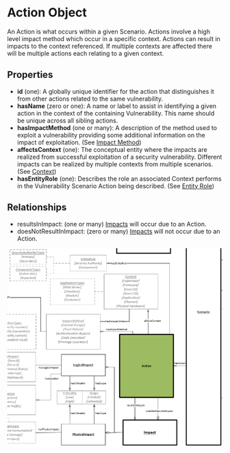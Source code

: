 # Action Object

An Action is what occurs within a given Scenario. Actions involve a high level impact method which occur in a specific context. Actions can result in impacts to the context referenced. If multiple contexts are affected there will be multiple actions each relating to a given context.

## Properties
- **id** (one): A globally unique identifier for the action that distinguishes it from other actions related to the same vulnerability.
- **hasName** (zero or one): A name or label to assist in identifying a given action in the context of the containing Vulnerability. This name should be unique across all sibling actions.
- **hasImpactMethod** (one or many): A description of the method used to exploit a vulnerability providing some additional information on the impact of exploitation. (See [Impact Method](../values/impact-method.md))
- **affectsContext** (one): The conceptual entity where the impacts are realized from successful exploitation of a security vulnerability. Different impacts can be realized by multiple contexts from multiple scenarios. (See [Context](../values/context.md))
- **hasEntityRole** (one): Describes the role an associated Context performs in the Vulnerability Scenario Action being described. (See [Entity Role](../values/entity-role.md))

## Relationships

- resultsInImpact: (one or many) [Impacts](impact.md) will occur due to an Action. 
- doesNotResultInImpact: (zero or many) [Impacts](impact.md) will not occur due to an Action.

![Action Graph](../figures/graphsnippets/ActionSnippet.png "Action Graph")